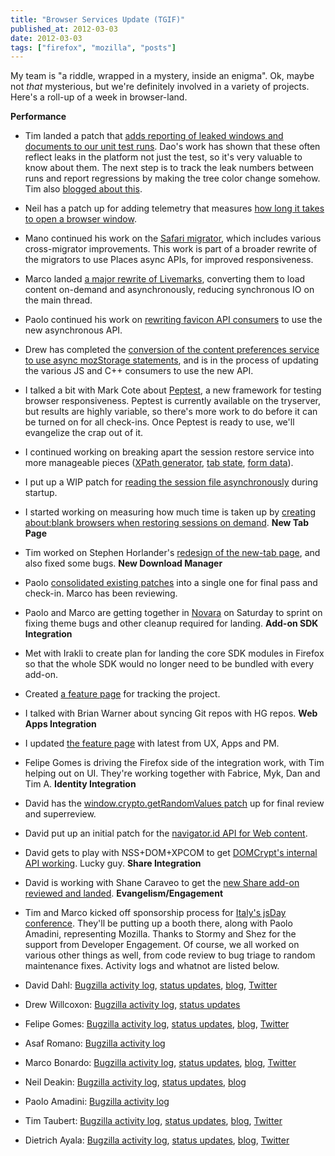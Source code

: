 ```yaml
---
title: "Browser Services Update (TGIF)"
published_at: 2012-03-03
date: 2012-03-03
tags: ["firefox", "mozilla", "posts"]
---
```

My team is "a riddle, wrapped in a mystery, inside an enigma". Ok, maybe not *that* mysterious, but we're definitely involved in a variety of projects. Here's a roll-up of a week in browser-land.

**Performance**

*   Tim landed a patch that [adds reporting of leaked windows and documents to our unit test runs](https://bugzilla.mozilla.org/show_bug.cgi?id=683953). Dao's work has shown that these often reflect leaks in the platform not just the test, so it's very valuable to know about them. The next step is to track the leak numbers between runs and report regressions by making the tree color change somehow. Tim also [blogged about this](http://timtaubert.de/2012/02/fighting-docshell-and-domwindow-leaks/).
*   Neil has a patch up for adding telemetry that measures [how long it takes to open a browser window](https://bugzilla.mozilla.org/show_bug.cgi?id=710431).
*   Mano continued his work on the [Safari migrator](https://bugzilla.mozilla.org/show_bug.cgi?id=710259), which includes various cross-migrator improvements. This work is part of a broader rewrite of the migrators to use Places async APIs, for improved responsiveness.
*   Marco landed [a major rewrite of Livemarks](https://bugzilla.mozilla.org/show_bug.cgi?id=613588), converting them to load content on-demand and asynchronously, reducing synchronous IO on the main thread.
*   Paolo continued his work on [rewriting favicon API consumers](https://bugzilla.mozilla.org/show_bug.cgi?id=713642) to use the new asynchronous API.
*   Drew has completed the [conversion of the content preferences service to use async mozStorage statements](https://bugzilla.mozilla.org/show_bug.cgi?id=699859), and is in the process of updating the various JS and C++ consumers to use the new API.
*   I talked a bit with Mark Cote about [Peptest](https://wiki.mozilla.org/Auto-tools/Projects/peptest), a new framework for testing browser responsiveness. Peptest is currently available on the tryserver, but results are highly variable, so there's more work to do before it can be turned on for all check-ins. Once Peptest is ready to use, we'll evangelize the crap out of it.
*   I continued working on breaking apart the session restore service into more manageable pieces ([XPath generator](https://bugzilla.mozilla.org/show_bug.cgi?id=726235), [tab state](https://bugzilla.mozilla.org/show_bug.cgi?id=708488), [form data](https://bugzilla.mozilla.org/show_bug.cgi?id=697903)).
*   I put up a WIP patch for [reading the session file asynchronously](https://bugzilla.mozilla.org/show_bug.cgi?id=532150) during startup.
*   I started working on measuring how much time is taken up by [creating about:blank browsers when restoring sessions on demand](https://bugzilla.mozilla.org/show_bug.cgi?id=715612).
**New Tab Page**

*   Tim worked on Stephen Horlander's [redesign of the new-tab page](http://people.mozilla.com/~shorlander/files/new-tab-prototype-i03/new-tab-prototype-i03.html), and also fixed some bugs.
**New Download Manager**

*   Paolo [consolidated existing patches](https://bugzilla.mozilla.org/show_bug.cgi?id=726444) into a single one for final pass and check-in. Marco has been reviewing.
*   Paolo and Marco are getting together in [Novara](http://maps.google.com/maps?oe=utf-8&rls=org.mozilla:en-US:unofficial&client=firefox-nightly&q=novara+italy&um=1&ie=UTF-8&hq=&hnear=0x47865a1ed73beaff:0x405e67d473ca090,Novara,+Italy&gl=us&ei=K19RT9rkGKaoiQLF_Py0Bg&sa=X&oi=geocode_result&ct=image&resnum=2&ved=0CEgQ8gEwAQ) on Saturday to sprint on fixing theme bugs and other cleanup required for landing.
**Add-on SDK Integration**

*   Met with Irakli to create plan for landing the core SDK modules in Firefox so that the whole SDK would no longer need to be bundled with every add-on.
*   Created [a feature page](https://wiki.mozilla.org/Add-on_SDK_in_Firefox) for tracking the project.
*   I talked with Brian Warner about syncing Git repos with HG repos.
**Web Apps Integration**

*   I updated [the feature page](https://wiki.mozilla.org/Web_Apps_integration) with latest from UX, Apps and PM.
*   Felipe Gomes is driving the Firefox side of the integration work, with Tim helping out on UI. They're working together with Fabrice, Myk, Dan and Tim A.
**Identity Integration**

*   David has the [window.crypto.getRandomValues patch](https://bugzilla.mozilla.org/show_bug.cgi?id=440046) up for final review and superreview.
*   David put up an initial patch for the [navigator.id API for Web content](https://bugzilla.mozilla.org/show_bug.cgi?id=665057).
*   David gets to play with NSS+DOM+XPCOM to get [DOMCrypt's internal API working](https://bugzilla.mozilla.org/show_bug.cgi?id=649154). Lucky guy.
**Share Integration**

*   David is working with Shane Caraveo to get the [new Share add-on reviewed and landed](https://bugzilla.mozilla.org/show_bug.cgi?id=727126).
**Evangelism/Engagement**

*   Tim and Marco kicked off sponsorship process for [Italy's jsDay conference](http://2012.jsday.it/). They'll be putting up a booth there, along with Paolo Amadini, representing Mozilla. Thanks to Stormy and Shez for the support from Developer Engagement.
Of course, we all worked on various other things as well, from code review to bug triage to random maintenance fixes. Activity logs and whatnot are listed below.

*   David Dahl: [Bugzilla activity log](https://bugzilla.mozilla.org/page.cgi?id=user_activity.html&action=run&who=ddahl@mozilla.com), [status updates](http://benjamin.smedbergs.us/weekly-updates.fcgi/user/ddahl), [blog](http://monocleglobe.wordpress.com/), [Twitter](https://twitter.com/\#!/deezthugs)
*   Drew Willcoxon: [Bugzilla activity log](https://bugzilla.mozilla.org/page.cgi?id=user_activity.html&action=run&who=adw@mozilla.com), [status updates](http://benjamin.smedbergs.us/weekly-updates.fcgi/user/drew)
*   Felipe Gomes: [Bugzilla activity log](https://bugzilla.mozilla.org/page.cgi?id=user_activity.html&action=run&who=felipc@gmail.com), [status updates](http://benjamin.smedbergs.us/weekly-updates.fcgi/user/felipe), [blog](http://felipe.wordpress.com/), [Twitter](https://twitter.com/\#!/felipc)
*   Asaf Romano: [Bugzilla activity log](https://bugzilla.mozilla.org/page.cgi?id=user_activity.html&action=run&who=mano@mozilla.com)
*   Marco Bonardo: [Bugzilla activity log](https://bugzilla.mozilla.org/page.cgi?id=user_activity.html&action=run&who=mak77@bonardo.net), [status updates](http://benjamin.smedbergs.us/weekly-updates.fcgi/user/mak), [blog](http://blog.bonardo.net/), [Twitter](https://twitter.com/\#!/mak77)
*   Neil Deakin: [Bugzilla activity log](https://bugzilla.mozilla.org/page.cgi?id=user_activity.html&action=run&who=enndeakin@gmail.com), [status updates](http://benjamin.smedbergs.us/weekly-updates.fcgi/user/Enn), [blog](https://enndeakin.wordpress.com/)
*   Paolo Amadini: [Bugzilla activity log](https://bugzilla.mozilla.org/page.cgi?id=user_activity.html&action=run&who=paolo.mozmail@amadzone.org)
*   Tim Taubert: [Bugzilla activity log](https://bugzilla.mozilla.org/page.cgi?id=user_activity.html&action=run&who=ttaubert@mozilla.com), [status updates](http://benjamin.smedbergs.us/weekly-updates.fcgi/user/ttaubert), [blog](http://timtaubert.de), [Twitter](https://twitter.com/\#!/ttaubert)
*   Dietrich Ayala: [Bugzilla activity log](https://bugzilla.mozilla.org/page.cgi?id=user_activity.html&action=run&who=dietrich@mozilla.com), [status updates](http://benjamin.smedbergs.us/weekly-updates.fcgi/user/dietrich), [blog](http://autonome.wordpress.com), [Twitter](https://twitter.com/\#!/dietrich)
